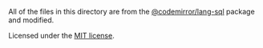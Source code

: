 All of the files in this directory are from the [@codemirror/lang-sql](https://github.com/codemirror/lang-sql) package and modified.

Licensed under the [MIT license](https://github.com/codemirror/lang-sql/blob/main/LICENSE).
